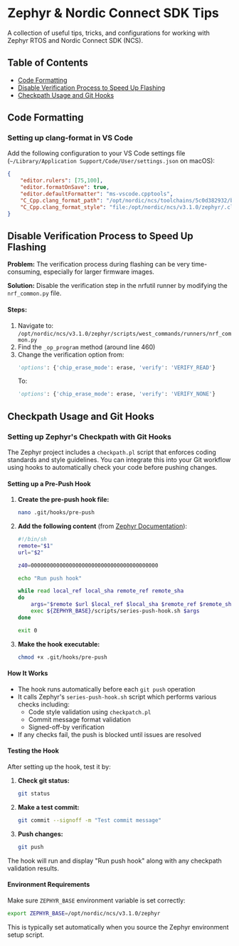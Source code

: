 # Zephyr & Nordic Connect SDK Tips

A collection of useful tips, tricks, and configurations for working with Zephyr RTOS and Nordic Connect SDK (NCS).

## Table of Contents

- [Code Formatting](#code-formatting)
- [Disable Verification Process to Speed Up Flashing](#disable-verification-process-to-speed-up-flashing)
- [Checkpath Usage and Git Hooks](#checkpath-usage-and-git-hooks)

## Code Formatting

### Setting up clang-format in VS Code

Add the following configuration to your VS Code settings file (`~/Library/Application Support/Code/User/settings.json` on macOS):

```json
{
    "editor.rulers": [75,100],
    "editor.formatOnSave": true,
    "editor.defaultFormatter": "ms-vscode.cpptools",
    "C_Cpp.clang_format_path": "/opt/nordic/ncs/toolchains/5c0d382932/bin/clang-format",
    "C_Cpp.clang_format_style": "file:/opt/nordic/ncs/v3.1.0/zephyr/.clang-format",
}
```

## Disable Verification Process to Speed Up Flashing

**Problem:** The verification process during flashing can be very time-consuming, especially for larger firmware images.

**Solution:** Disable the verification step in the nrfutil runner by modifying the `nrf_common.py` file.

#### Steps:

1. Navigate to: `/opt/nordic/ncs/v3.1.0/zephyr/scripts/west_commands/runners/nrf_common.py`
2. Find the `_op_program` method (around line 460)
3. Change the verification option from:
   ```python
   'options': {'chip_erase_mode': erase, 'verify': 'VERIFY_READ'}
   ```
   To:
   ```python
   'options': {'chip_erase_mode': erase, 'verify': 'VERIFY_NONE'}
   ```

## Checkpath Usage and Git Hooks

### Setting up Zephyr's Checkpath with Git Hooks

The Zephyr project includes a `checkpath.pl` script that enforces coding standards and style guidelines. You can integrate this into your Git workflow using hooks to automatically check your code before pushing changes.

#### Setting up a Pre-Push Hook

1. **Create the pre-push hook file:**
   ```bash
   nano .git/hooks/pre-push
   ```

2. **Add the following content** (from [Zephyr Documentation](https://docs.zephyrproject.org/latest/contribute/style/index.html)):
   ```bash
   #!/bin/sh
   remote="$1"
   url="$2"
   
   z40=0000000000000000000000000000000000000000
   
   echo "Run push hook"
   
   while read local_ref local_sha remote_ref remote_sha
   do
       args="$remote $url $local_ref $local_sha $remote_ref $remote_sha"
       exec ${ZEPHYR_BASE}/scripts/series-push-hook.sh $args
   done
   
   exit 0
   ```

3. **Make the hook executable:**
   ```bash
   chmod +x .git/hooks/pre-push
   ```

#### How It Works

- The hook runs automatically before each `git push` operation
- It calls Zephyr's `series-push-hook.sh` script which performs various checks including:
  - Code style validation using `checkpatch.pl`
  - Commit message format validation
  - Signed-off-by verification
- If any checks fail, the push is blocked until issues are resolved

#### Testing the Hook

After setting up the hook, test it by:

1. **Check git status:**
   ```bash
   git status
   ```

2. **Make a test commit:**
   ```bash
   git commit --signoff -m "Test commit message"
   ```

3. **Push changes:**
   ```bash
   git push
   ```

The hook will run and display "Run push hook" along with any checkpath validation results.

#### Environment Requirements

Make sure `ZEPHYR_BASE` environment variable is set correctly:
```bash
export ZEPHYR_BASE=/opt/nordic/ncs/v3.1.0/zephyr
```

This is typically set automatically when you source the Zephyr environment setup script.